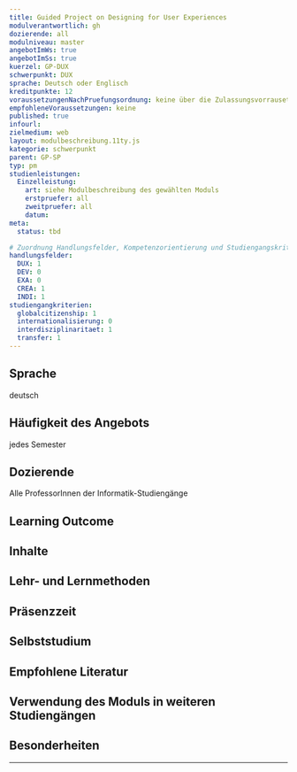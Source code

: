 ```yaml
---
title: Guided Project on Designing for User Experiences
modulverantwortlich: gh
dozierende: all
modulniveau: master
angebotImWs: true
angebotImSs: true
kuerzel: GP-DUX
schwerpunkt: DUX
sprache: Deutsch oder Englisch
kreditpunkte: 12
voraussetzungenNachPruefungsordnung: keine über die Zulassungsvorrausetzungen zum Studium hinausgehenden
empfohleneVoraussetzungen: keine
published: true
infourl: 
zielmedium: web
layout: modulbeschreibung.11ty.js
kategorie: schwerpunkt
parent: GP-SP
typ: pm
studienleistungen:
  Einzelleistung:
    art: siehe Modulbeschreibung des gewählten Moduls
    erstpruefer: all
    zweitpruefer: all
    datum:
meta:
  status: tbd    

# Zuordnung Handlungsfelder, Kompetenzorientierung und Studiengangskriterien für Modulmatrix
handlungsfelder:
  DUX: 1
  DEV: 0
  EXA: 0
  CREA: 1
  INDI: 1
studiengangkriterien:
  globalcitizenship: 1
  internationalisierung: 0
  interdisziplinaritaet: 1
  transfer: 1
---
```


## Sprache
deutsch

## Häufigkeit des Angebots

jedes Semester

## Dozierende
Alle ProfessorInnen der Informatik-Studiengänge

## Learning Outcome



## Inhalte

## Lehr- und Lernmethoden

## Präsenzzeit

## Selbststudium

## Empfohlene Literatur

## Verwendung des Moduls in weiteren Studiengängen

## Besonderheiten

---
